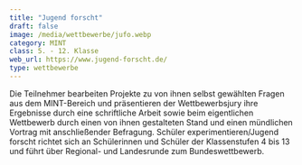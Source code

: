 ```yaml
---
title: "Jugend forscht"
draft: false
image: /media/wettbewerbe/jufo.webp
category: MINT
class: 5. - 12. Klasse
web_url: https://www.jugend-forscht.de/
type: wettbewerbe
---
```

Die Teilnehmer bearbeiten Projekte zu von ihnen selbst gewählten Fragen aus dem MINT-Bereich und präsentieren der Wettbewerbsjury ihre Ergebnisse durch eine schriftliche Arbeit sowie beim eigentlichen Wettbewerb durch einen von ihnen gestalteten Stand und einen mündlichen Vortrag mit anschließender Befragung.
Schüler experimentieren/Jugend forscht richtet sich an Schülerinnen und Schüler der Klassenstufen 4 bis 13 und führt über Regional- und Landesrunde zum Bundeswettbewerb.

